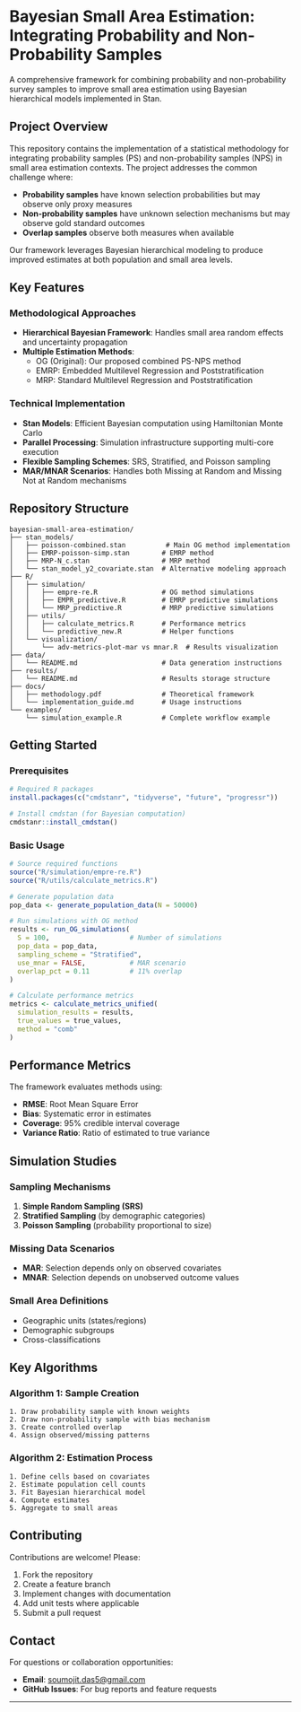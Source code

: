 # Bayesian Small Area Estimation: Integrating Probability and Non-Probability Samples

A comprehensive framework for combining probability and non-probability survey samples to improve small area estimation using Bayesian hierarchical models implemented in Stan.

## Project Overview

This repository contains the implementation of a statistical methodology for integrating probability samples (PS) and non-probability samples (NPS) in small area estimation contexts. The project addresses the common challenge where:

- **Probability samples** have known selection probabilities but may observe only proxy measures
- **Non-probability samples** have unknown selection mechanisms but may observe gold standard outcomes
- **Overlap samples** observe both measures when available

Our framework leverages Bayesian hierarchical modeling to produce improved estimates at both population and small area levels.

## Key Features

### Methodological Approaches
- **Hierarchical Bayesian Framework**: Handles small area random effects and uncertainty propagation
- **Multiple Estimation Methods**:
  - OG (Original): Our proposed combined PS-NPS method
  - EMRP: Embedded Multilevel Regression and Poststratification
  - MRP: Standard Multilevel Regression and Poststratification

### Technical Implementation
- **Stan Models**: Efficient Bayesian computation using Hamiltonian Monte Carlo
- **Parallel Processing**: Simulation infrastructure supporting multi-core execution
- **Flexible Sampling Schemes**: SRS, Stratified, and Poisson sampling
- **MAR/MNAR Scenarios**: Handles both Missing at Random and Missing Not at Random mechanisms

## Repository Structure

```
bayesian-small-area-estimation/
├── stan_models/
│   ├── poisson-combined.stan          # Main OG method implementation
│   ├── EMRP-poisson-simp.stan        # EMRP method
│   ├── MRP-N_c.stan                  # MRP method
│   └── stan_model_y2_covariate.stan  # Alternative modeling approach
├── R/
│   ├── simulation/
│   │   ├── empre-re.R                # OG method simulations
│   │   ├── EMPR_predictive.R         # EMRP predictive simulations
│   │   └── MRP_predictive.R          # MRP predictive simulations
│   ├── utils/
│   │   ├── calculate_metrics.R       # Performance metrics
│   │   └── predictive_new.R          # Helper functions
│   └── visualization/
│       └── adv-metrics-plot-mar vs mnar.R  # Results visualization
├── data/
│   └── README.md                     # Data generation instructions
├── results/
│   └── README.md                     # Results storage structure
├── docs/
│   ├── methodology.pdf               # Theoretical framework
│   └── implementation_guide.md       # Usage instructions
└── examples/
    └── simulation_example.R          # Complete workflow example
```

## Getting Started

### Prerequisites
```r
# Required R packages
install.packages(c("cmdstanr", "tidyverse", "future", "progressr"))

# Install cmdstan (for Bayesian computation)
cmdstanr::install_cmdstan()
```

### Basic Usage

```r
# Source required functions
source("R/simulation/empre-re.R")
source("R/utils/calculate_metrics.R")

# Generate population data
pop_data <- generate_population_data(N = 50000)

# Run simulations with OG method
results <- run_OG_simulations(
  S = 100,                    # Number of simulations
  pop_data = pop_data,
  sampling_scheme = "Stratified",
  use_mnar = FALSE,           # MAR scenario
  overlap_pct = 0.11          # 11% overlap
)

# Calculate performance metrics
metrics <- calculate_metrics_unified(
  simulation_results = results,
  true_values = true_values,
  method = "comb"
)
```

## Performance Metrics

The framework evaluates methods using:
- **RMSE**: Root Mean Square Error
- **Bias**: Systematic error in estimates  
- **Coverage**: 95% credible interval coverage
- **Variance Ratio**: Ratio of estimated to true variance

## Simulation Studies

### Sampling Mechanisms
1. **Simple Random Sampling (SRS)**
2. **Stratified Sampling** (by demographic categories)
3. **Poisson Sampling** (probability proportional to size)

### Missing Data Scenarios
- **MAR**: Selection depends only on observed covariates
- **MNAR**: Selection depends on unobserved outcome values

### Small Area Definitions
- Geographic units (states/regions)
- Demographic subgroups
- Cross-classifications

## Key Algorithms

### Algorithm 1: Sample Creation
```
1. Draw probability sample with known weights
2. Draw non-probability sample with bias mechanism  
3. Create controlled overlap
4. Assign observed/missing patterns
```

### Algorithm 2: Estimation Process
```
1. Define cells based on covariates
2. Estimate population cell counts
3. Fit Bayesian hierarchical model
4. Compute estimates
5. Aggregate to small areas
```

## Contributing

Contributions are welcome! Please:
1. Fork the repository
2. Create a feature branch
3. Implement changes with documentation
4. Add unit tests where applicable
5. Submit a pull request

## Contact

For questions or collaboration opportunities:
- **Email**: soumojit.das5@gmail.com
- **GitHub Issues**: For bug reports and feature requests

---
